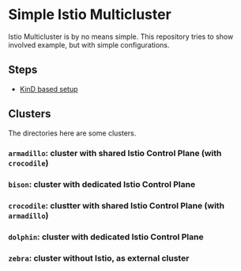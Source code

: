 # Simple Istio Multicluster

Istio Multicluster is by no means simple. This repository tries to show involved example, but with simple configurations.

## Steps

- [KinD based setup](https://github.com/rytswd/simple-istio-multicluster/tree/master/docs/kind-based/README.md)

## Clusters

The directories here are some clusters.

### `armadillo`: cluster with shared Istio Control Plane (with `crocodile`)

### `bison`: cluster with dedicated Istio Control Plane

### `crocodile`: clustter with shared Istio Control Plane (with `armadillo`)

### `dolphin`: cluster with dedicated Istio Control Plane

### `zebra`: cluster without Istio, as external cluster
